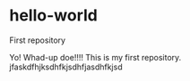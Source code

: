 # hello-world
First repository

Yo! Whad-up doe!!!! This is my first repository.
jfaskdfhjksdhfkjsdhfjasdhfkjsd
